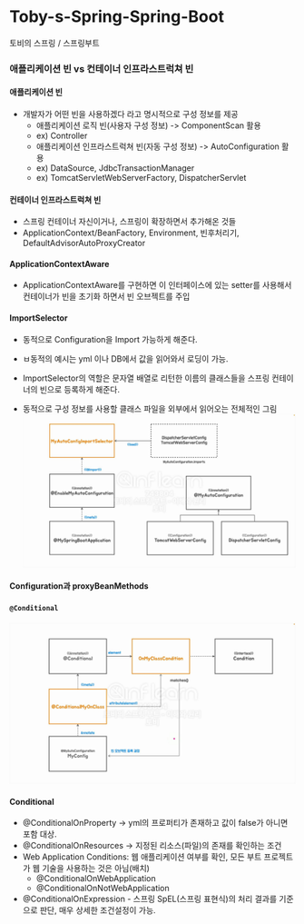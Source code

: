 # Toby-s-Spring-Spring-Boot
토비의 스프링 / 스프링부트 


### 애플리케이션 빈 vs 컨테이너 인프라스트럭쳐 빈
#### 애플리케이션 빈
- 개발자가 어떤 빈을 사용하겠다 라고 명시적으로 구성 정보를 제공
  - 애플리케이션 로직 빈(사용자 구성 정보) -> ComponentScan 활용
  - ex) Controller
  - 애플리케이션 인프라스트럭쳐 빈(자동 구성 정보) -> AutoConfiguration 활용
  - ex) DataSource, JdbcTransactionManager
  - ex) TomcatServletWebServerFactory, DispatcherServlet

#### 컨테이너 인프라스트럭쳐 빈
- 스프링 컨테이너 자신이거나, 스프링이 확장하면서 추가해온 것들
- ApplicationContext/BeanFactory, Environment, 빈후처리기, DefaultAdvisorAutoProxyCreator

#### ApplicationContextAware
- ApplicationContextAware를 구현하면 이 인터페이스에 있는 setter를 사용해서
컨테이너가 빈을 초기화 하면서 빈 오브젝트를 주입

#### ImportSelector
- 동적으로 Configuration을 Import 가능하게 해준다.
- ㅂ동적의 예시는 yml 이나 DB에서 값을 읽어와서 로딩이 가능.
- ImportSelector의 역할은 문자열 배열로 리턴한 이름의 클래스들을 스프링 컨테이너의 빈으로 등록하게 해준다.

- 동적으로 구성 정보를 사용할 클래스 파일을 외부에서 읽어오는 전체적인 그림
![img.png](img.png)

#### Configuration과 proxyBeanMethods

#### `@Conditional`
![img_1.png](img_1.png)

#### Conditional
- @ConditionalOnProperty -> yml의 프로퍼티가 존재하고 값이 false가 아니면 포함 대상.
- @ConditionalOnResources -> 지정된 리소스(파일)의 존재를 확인하는 조건
- Web Application Conditions: 웹 애플리케이션 여부를 확인, 모든 부트 프로젝트가 웹 기술을 사용하는 것은 아님(배치)
  - @ConditionalOnWebApplication
  - @ConditionalOnNotWebApplication
- @ConditionalOnExpression - 스프링 SpEL(스프링 표현식)의 처리 결과를 기준으로 판단, 매우 상세한 조건설정이 가능.
